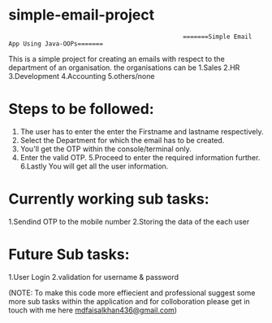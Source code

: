 # simple-email-project


                                                    =======Simple Email App Using Java-OOPs=======

This is a simple project for creating an emails with respect to the department of an organisation.
  the organisations can be 
       1.Sales
       2.HR                         
       3.Development
       4.Accounting
       5.others/none
  
  Steps to be followed:
  ======
  
1. The user has to enter the enter the Firstname and lastname respectively.
2. Select the Department for which the email has to be created.
3. You'll get the OTP within the console/terminal only.
4. Enter the valid OTP.
5.Proceed to enter the required information further.
6.Lastly You will get all the user information.

Currently working sub tasks:
=============================

1.Sendind OTP to the mobile number
2.Storing the data of the each user


Future Sub tasks:
=================
1.User Login
2.validation for username & password



(NOTE: To make this code more effiecient and professional suggest some more sub tasks within the application and for colloboration please get in touch with me here mdfaisalkhan436@gmail.com)
